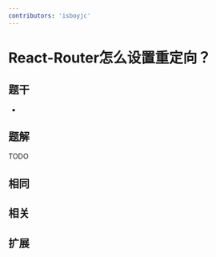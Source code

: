```yaml
---
contributors: 'isboyjc'
---
```


# React-Router怎么设置重定向？


## 题干

- 



## 题解

<!-- ::: details 点我查看题解 -->

  TODO

<!-- ::: -->



## 相同


## 相关


## 扩展

